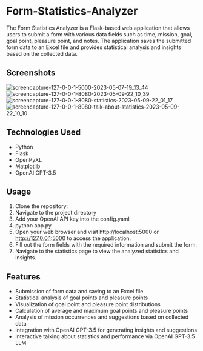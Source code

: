 # Form-Statistics-Analyzer
The Form Statistics Analyzer is a Flask-based web application that allows users to submit a form with various data fields such as time, mission, goal, goal point, pleasure point, and notes. The application saves the submitted form data to an Excel file and provides statistical analysis and insights based on the collected data.

## Screenshots
![screencapture-127-0-0-1-5000-2023-05-07-19_13_44](https://user-images.githubusercontent.com/46647858/236690342-41936c94-f3ec-44bb-9616-cee352370b01.png)
![screencapture-127-0-0-1-8080-2023-05-09-22_10_39](https://github.com/asaykal/Form-Statistics-Analyzer/assets/46647858/fb47b779-294b-4e7c-a3e9-639639ce8619)
![screencapture-127-0-0-1-8080-statistics-2023-05-09-22_01_17](https://github.com/asaykal/Form-Statistics-Analyzer/assets/46647858/df2b2f95-df70-402d-a93e-ac0bb1e9ccbf)
![screencapture-127-0-0-1-8080-talk-about-statistics-2023-05-09-22_10_10](https://github.com/asaykal/Form-Statistics-Analyzer/assets/46647858/18e288ac-22f2-4fca-9db7-e3e5f8d2022d)


## Technologies Used
- Python
- Flask
- OpenPyXL
- Matplotlib
- OpenAI GPT-3.5

## Usage
1. Clone the repository:
2. Navigate to the project directory
3. Add your OpenAI API key into the config.yaml
4. python app.py
6. Open your web browser and visit http://localhost:5000 or http://127.0.0.1:5000 to access the application.
6. Fill out the form fields with the required information and submit the form.
7. Navigate to the statistics page to view the analyzed statistics and insights.

## Features
- Submission of form data and saving to an Excel file
- Statistical analysis of goal points and pleasure points
- Visualization of goal point and pleasure point distributions
- Calculation of average and maximum goal points and pleasure points
- Analysis of mission occurrences and suggestions based on collected data
- Integration with OpenAI GPT-3.5 for generating insights and suggestions
- Interactive talking about statistics and performance via OpenAI GPT-3.5 LLM
